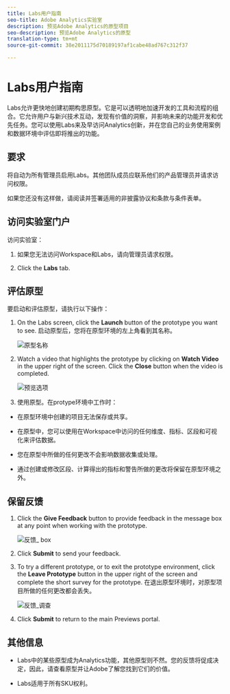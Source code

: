 ```yaml
---
title: Labs用户指南
seo-title: Adobe Analytics实验室
description: 预览Adobe Analytics的原型项目
seo-description: 预览Adobe Analytics的原型
translation-type: tm+mt
source-git-commit: 38e2011175d70189197af1cabe48ad767c312f37

---
```




# Labs用户指南

Labs允许更快地创建初期构思原型。它是可以透明地加速开发的工具和流程的组合。它允许用户与新兴技术互动，发现有价值的洞察，并影响未来的功能开发和优先任务。您可以使用Labs来及早访问Analytics创新，并在您自己的业务使用案例和数据环境中评估即将推出的功能。

## 要求

将自动为所有管理员启用Labs。其他团队成员应联系他们的产品管理员并请求访问权限。

如果您还没有这样做，请阅读并签署适用的非披露协议和条款与条件表单。

## 访问实验室门户

访问实验室：

1. 如果您无法访问Workspace和Labs，请向管理员请求权限。

1. Click the **Labs** tab.


## 评估原型

要启动和评估原型，请执行以下操作：

1. On the Labs screen, click the **Launch** button of the prototype you want to see. 启动原型后，您将在原型环境的左上角看到其名称。

   ![原型名称](https://user-images.githubusercontent.com/29133525/58670566-c03b6c00-82fc-11e9-8b29-ee34260c4024.png)

1. Watch a video that highlights the prototype by clicking on **Watch Video** in the upper right of the screen. Click the **Close** button when the video is completed.

   ![预览选项](https://user-images.githubusercontent.com/29133525/58670261-a2213c00-82fb-11e9-88db-cc839c98fdab.png)

1. 使用原型。在protype环境中工作时：

* 在原型环境中创建的项目无法保存或共享。

* 在原型中，您可以使用在Workspace中访问的任何维度、指标、区段和可视化来评估数据。

* 您在原型中所做的任何更改不会影响数据收集或处理。

* 通过创建或修改区段、计算得出的指标和警告所做的更改将保留在原型环境之外。

## 保留反馈

1. Click the **Give Feedback** button to provide feedback in the message box at any point when working with the prototype.

   ![反馈_ box](https://user-images.githubusercontent.com/29133525/58670344-f0363f80-82fb-11e9-8824-ec2b41f7187a.png)

1. Click **Submit** to send your feedback.

1. To try a different prototype, or to exit the prototype environment, click the **Leave Prototype** button in the upper right of the screen and complete the short survey for the prototype. 在退出原型环境时，对原型项目所做的任何更改都会丢失。

   ![反馈_调查](https://user-images.githubusercontent.com/29133525/58670404-2bd10980-82fc-11e9-8cae-0dfc9f9da6b7.png)

1. Click **Submit** to return to the main Previews portal.

## 其他信息

* Labs中的某些原型成为Analytics功能，其他原型则不然。您的反馈将促成决定，因此，请查看原型并让Adobe了解您找到它们的价值。

* Labs适用于所有SKU权利。
